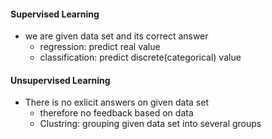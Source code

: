 #### Supervised Learning
- we are given data set and its correct answer
    - regression: predict real value
    - classification: predict discrete(categorical) value

#### Unsupervised Learning
- There is no exlicit answers on given data set
    - therefore no feedback based on data
    - Clustring: grouping given data set into several groups